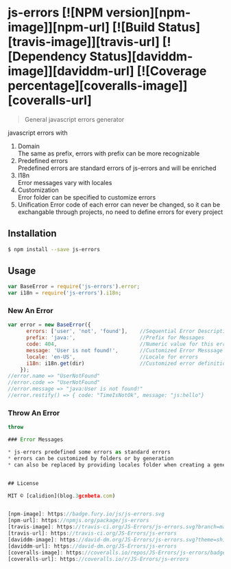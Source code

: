 # js-errors [![NPM version][npm-image]][npm-url] [![Build Status][travis-image]][travis-url] [![Dependency Status][daviddm-image]][daviddm-url] [![Coverage percentage][coveralls-image]][coveralls-url]
> General javascript errors generator

javascript errors with
1. Domain   
   The same as prefix, errors with prefix can be more recognizable
2. Predefined errors   
   Predefined errors are standard errors of js-errors and will be enriched
3. I18n   
   Error messages vary with locales
4. Customization   
   Error folder can be specified to customize errors
5. Unification
   Error code of each error can never be changed, so it can be exchangable through projects, no need to define errors for every project

## Installation

```sh
$ npm install --save js-errors
```

## Usage

```js
var BaseError = require('js-errors').error;
var i18n = require('js-errors').i18n;
```

### New An Error

```js
var error = new BaseError({
      errors: ['user', 'not', 'found'],    //Sequential Error Description
      prefix: 'java:',                     //Prefix for Messages
      code: 404,                           //Numeric value for this error
      message: 'User is not found!',       //Customized Error Messsage
      locale: 'en-US',                     //Locale for errors
      i18n: i18n.get(dir)                  //Customized error definition directory
    });
//error.name => "UserNotFound"
//error.code => "UserNotFound"
//error.message => "java:User is not found!"
//error.restify() => { code: "TimeIsNotOk", message: "js:hello"}
```

### Throw An Error
```js
throw 

### Error Messages

* js-errors predefined some errors as standard errors
* errors can be customized by folders or by generation
* can also be replaced by providing locales folder when creating a generator


## License

MIT © [calidion](blog.3gcnbeta.com)


[npm-image]: https://badge.fury.io/js/js-errors.svg
[npm-url]: https://npmjs.org/package/js-errors
[travis-image]: https://travis-ci.org/JS-Errors/js-errors.svg?branch=master
[travis-url]: https://travis-ci.org/JS-Errors/js-errors
[daviddm-image]: https://david-dm.org/JS-Errors/js-errors.svg?theme=shields.io
[daviddm-url]: https://david-dm.org/JS-Errors/js-errors
[coveralls-image]: https://coveralls.io/repos/JS-Errors/js-errors/badge.svg
[coveralls-url]: https://coveralls.io/r/JS-Errors/js-errors
